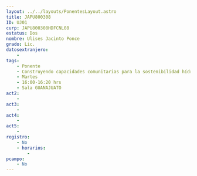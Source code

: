 ```yaml
---
layout: ../../layouts/PonentesLayout.astro
title: JAPU800308
ID: UJ01
curp: JAPU800308HDFCNL08
estatus: Dos
nombre: Ulises Jacinto Ponce
grado: Lic.
datosextranjero:
    - 
tags:
    - Ponente
    - Construyendo capacidades comunitarias para la sostenibilidad hídrica, una metodología para medir el grado de madurez de las Organizaciones Comunitarias de Servicios de Agua y Saneamiento
    - Martes
    - 16:00-16:20 hrs
    - Sala GUANAJUATO
act2: 
    - 
act3: 
    - 
act4: 
    - 
act5: 
    - 
registro:
    - No
    - horarios:
        -
pcampo:
    - No
---
```

